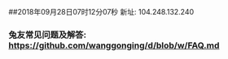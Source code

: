 ##2018年09月28日07时12分07秒 新址: 104.248.132.240
### 兔友常见问题及解答: https://github.com/wanggonging/d/blob/w/FAQ.md
